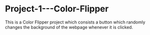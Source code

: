 # Project-1---Color-Flipper

This is a Color Flipper project which consists a button which randomly changes the background of the webpage whenever it is clicked. 
